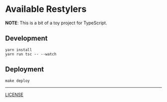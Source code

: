 # Available Restylers

**NOTE**: This is a bit of a toy project for TypeScript.

## Development

```console
yarn install
yarn run tsc -- --watch
```

## Deployment

```console
make deploy
```

---

[LICENSE](./LICENSE)
